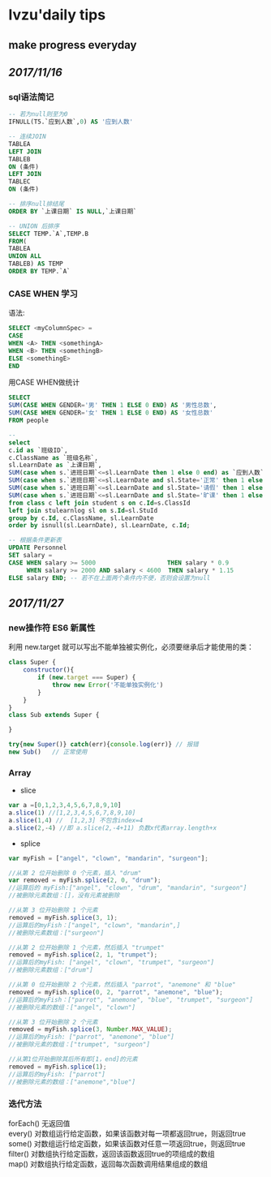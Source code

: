 # **lvzu'daily tips**

##   make progress everyday

## _2017/11/16_

### sql语法简记
```SQL
-- 若为null则至为0
IFNULL(T5.`应到人数`,0) AS '应到人数' 

-- 连续JOIN
TABLEA 
LEFT JOIN 
TABLEB 
ON (条件)
LEFT JOIN 
TABLEC
ON (条件)

-- 排序null排结尾
ORDER BY `上课日期` IS NULL,`上课日期`

-- UNION 后排序
SELECT TEMP.`A`,TEMP.B 
FROM(
TABLEA 
UNION ALL
TABLEB) AS TEMP
ORDER BY TEMP.`A`
```

### CASE WHEN 学习
语法:
```SQL
SELECT <myColumnSpec> = 
CASE 
WHEN <A> THEN <somethingA> 
WHEN <B> THEN <somethingB> 
ELSE <somethingE> 
END 
```

用CASE WHEN做统计
```SQL
SELECT 
SUM(CASE WHEN GENDER='男' THEN 1 ELSE 0 END) AS '男性总数',
SUM(CASE WHEN GENDER='女' THEN 1 ELSE 0 END) AS '女性总数'
FROM people

-- 
select 
c.id as `班级ID`,
c.ClassName as `班级名称`,
sl.LearnDate as `上课日期`,
SUM(case when s.`进班日期`<=sl.LearnDate then 1 else 0 end) as `应到人数`,
SUM(case when s.`进班日期`<=sl.LearnDate and sl.State='正常' then 1 else 0 end) as `实到人数`,
SUM(case when s.`进班日期`<=sl.LearnDate and sl.State='请假' then 1 else 0 end) as `请假人数`,
SUM(case when s.`进班日期`<=sl.LearnDate and sl.State='旷课' then 1 else 0 end) as `旷课人数`
from class c left join student s on c.Id=s.ClassId
left join stulearnlog sl on s.Id=sl.StuId 
group by c.Id, c.ClassName, sl.LearnDate
order by isnull(sl.LearnDate), sl.LearnDate, c.Id;

-- 根据条件更新表
UPDATE Personnel
SET salary =
CASE WHEN salary >= 5000  　                THEN salary * 0.9 
     WHEN salary >= 2000 AND salary < 4600  THEN salary * 1.15 
ELSE salary END; -- 若不在上面两个条件内不便，否则会设置为null


```



## _2017/11/27_

### new操作符 ES6 新属性

利用 new.target 就可以写出不能单独被实例化，必须要继承后才能使用的类：
```javascript
class Super {
    constructor(){
        if (new.target === Super) {
            throw new Error('不能单独实例化')
        }
    }
}
class Sub extends Super {

}

try{new Super()} catch(err){console.log(err)} // 报错
new Sub()   // 正常使用
```

### Array
- slice
```javascript
var a =[0,1,2,3,4,5,6,7,8,9,10]
a.slice(1) //[1,2,3,4,5,6,7,8,9,10]
a.slice(1,4) //  [1,2,3] 不包含index=4
a.slice(2,-4) //即 a.slice(2,-4+11) 负数x代表array.length+x
```

- splice
```javascript
var myFish = ["angel", "clown", "mandarin", "surgeon"];

//从第 2 位开始删除 0 个元素，插入 "drum"
var removed = myFish.splice(2, 0, "drum");
//运算后的 myFish:["angel", "clown", "drum", "mandarin", "surgeon"]
//被删除元素数组：[]，没有元素被删除

//从第 3 位开始删除 1 个元素
removed = myFish.splice(3, 1);
//运算后的myFish：["angel", "clown", "mandarin",]
//被删除元素数组：["surgeon"]

//从第 2 位开始删除 1 个元素，然后插入 "trumpet"
removed = myFish.splice(2, 1, "trumpet");
//运算后的myFish: ["angel", "clown", "trumpet", "surgeon"]
//被删除元素数组：["drum"]

//从第 0 位开始删除 2 个元素，然后插入 "parrot", "anemone" 和 "blue"
removed = myFish.splice(0, 2, "parrot", "anemone", "blue");
//运算后的myFish：["parrot", "anemone", "blue", "trumpet", "surgeon"]
//被删除元素的数组：["angel", "clown"]

//从第 3 位开始删除 2 个元素
removed = myFish.splice(3, Number.MAX_VALUE);
//运算后的myFish: ["parrot", "anemone", "blue"]
//被删除元素的数组：["trumpet", "surgeon"]

//从第1位开始删除其后所有即[1，end]的元素
removed = myFish.splice(1);
//运算后的myFish: ["parrot"]
//被删除元素的数组：["anemone","blue"]
```

### 迭代方法
forEach() 无返回值  
every() 对数组运行给定函数，如果该函数对每一项都返回true，则返回true  
some() 对数组运行给定函数，如果该函数对任意一项返回true，则返回true  
filter() 对数组执行给定函数，返回该函数返回true的项组成的数组  
map() 对数组执行给定函数，返回每次函数调用结果组成的数组  